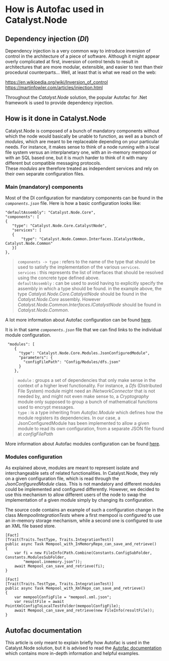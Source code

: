 # How is Autofac used in Catalyst.Node

## Dependency injection (_DI_)

Dependency injection is a very common way to introduce inversion of control in the architecture of a piece of software. Although it might appear overly complicated at first, inversion of control tends to result in architectures that are more modular, extensible, and easier to test than their procedural counterparts... Well, at least that is what we read on the web:

https://en.wikipedia.org/wiki/Inversion_of_control
https://martinfowler.com/articles/injection.html

Throughout the _Catalyst.Node_ solution, the popular Autofac for .Net framework is used to provide dependency injection.

## How is it done in Catalyst.Node

Catalyst.Node is composed of a bunch of mandatory components without which the node would basically be unable to function, as well as a bunch of _modules_, which are meant to be replaceable depending on your particular needs. 
For instance, it makes sense to think of a node running with a local file system versus an interplanetary one, with an in-memory mempool or with an SQL based one, but it is much harder to think of it with many different but compatible messaging protocols.  
These _modules_ are therefore treated as independent services and rely on their own separate configuration files.

### Main (mandatory) components

Most of the DI configuration for mandatory components can be found in the *`components.json`* file. Here is how a basic configuration looks like:
 ```
"defaultAssembly": "Catalyst.Node.Core",
"components": [
{
    "type": "Catalyst.Node.Core.CatalystNode",
    "services": [
    {
        "type": "Catalyst.Node.Common.Interfaces.ICatalystNode, Catalyst.Node.Common"
    }]
},
```
> `components -> type` : refers to the name of the type that should be used to satisfy the implementation of the various `services`.  
> `services` : this represents the list of interfaces that should be resolved using the concrete type defined above.  
> `defaultAssembly` : can be used to avoid having to explicitly specify the assembly in which a type should be found. in the example above, the type _Catalyst.Node.Core.CatalystNode_ should be found in the _Catalyst.Node.Core_ assembly. However _Catalyst.Node.Common.Interfaces.ICatalystNode_ should be found in _Catalyst.Node.Common_.  

A lot more information about Autofac configuration can be found [here](https://autofaccn.readthedocs.io/en/latest/configuration/xml.html#components).

It is in that same *`components.json`* file that we can find links to the individual module configuration.

```
 "modules": [
    {
      "type": "Catalyst.Node.Core.Modules.JsonConfiguredModule",
      "parameters": {
        "configFilePath": "Config/Modules/dfs.json"
      }
    },
```
> `module` : groups a set of dependencies that only make sense in the context of a higher level functionality. For instance, a _Dfs_ (Distributed File System) module might need an _INetworkConnector_ that is not needed by, and might not even make sense to, a _Cryptography_ module only supposed to group a bunch of mathematical functions used to encrypt messages.  
> `type` : is a type inheriting from _Autofac.Module_ which defines how the module registers its dependencies. In our case, a JsonConfiguredModule has been implemented to allow a given module to read its own configuration, from a separate JSON file found at _configFilePath_

More information about Autofac modules configuration can be found [here](https://autofaccn.readthedocs.io/en/latest/configuration/xml.html#modules).

### Modules configuration

As explained above, modules are meant to represent isolate and interchangeable sets of related functionalities. In Catalyst.Node, they rely on a given configuration file, which is read through the _JsonConfiguredModule_ class. This is not mandatory and different modules could be implemented and configured differently. However, we decided to use this mechanism to allow different users of the node to swap the implementation of a given module simply by changing its configuration.

The source code contains an example of such a configuration change in the class _MempoolIntegrationTests_ where a first mempool is configured to use an in-memory storage mechanism, while a second one is configured to use an XML file based store. 
```
[Fact]
[Trait(Traits.TestType, Traits.IntegrationTest)]
public async Task Mempool_with_InMemoryRepo_can_save_and_retrieve()
{
    var fi = new FileInfo(Path.Combine(Constants.ConfigSubFolder, Constants.ModulesSubFolder,
        "mempool.inmemory.json"));
    await Mempool_can_save_and_retrieve(fi);
}

[Fact]
[Trait(Traits.TestType, Traits.IntegrationTest)]
public async Task Mempool_with_XmlRepo_can_save_and_retrieve()
{
    var mempoolConfigFile = "mempool.xml.json";
    var resultFile = await PointXmlConfigToLocalTestFolder(mempoolConfigFile);
    await Mempool_can_save_and_retrieve(new FileInfo(resultFile));
}
```

## Autofac documentation
This article is only meant to explain briefly how Autofac is used in the Catalyst.Node solution, but it is advised to read the [Autofac documentation](https://autofaccn.readthedocs.io/en/latest/index.html) which contains more in-depth information and helpful examples.